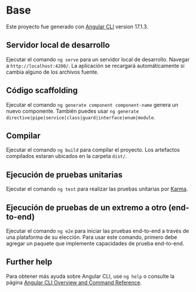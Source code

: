 # Base

Este proyecto fue generado con [Angular CLI](https://github.com/angular/angular-cli) version 17.1.3.

## Servidor local de desarrollo

Ejecutar el comando `ng serve` para un servidor local de desarrollo. Navegar a `http://localhost:4200/`. La aplicación se recargará automáticamente si cambia alguno de los archivos fuente.

## Código scaffolding

Ejecutar el comando `ng generate component component-name` genera un nuevo componente. También puedes usar `ng generate directive|pipe|service|class|guard|interface|enum|module`.

## Compilar

Ejecutar el comando `ng build` para compilar el proyecto. Los artefactos compilados estaran ubicados en la carpeta `dist/`.

## Ejecución de pruebas unitarias

Ejecutar el comando `ng test` para realizar las pruebas unitarias por [Karma](https://karma-runner.github.io).

## Ejecución de pruebas de un extremo a otro (end-to-end)

Ejecutar el comando `ng e2e` para iniciar las pruebas end-to-end a través de una plataforma de su elección. Para usar este comando, primero debe agregar un paquete que implemente capacidades de prueba end-to-end.

## Further help

Para obtener más ayuda sobre Angular CLI, use `ng help` o consulte la página [Angular CLI Overview and Command Reference](https://angular.io/cli).
